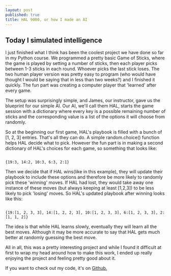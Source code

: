 ```yaml
---
layout: post
published: true
title: HAL 9000, or how I made an AI
---
```

## Today I simulated intelligence

I just finished what I think has been the coolest project we have done so far in
my Python course. We programmed a pretty basic Game of Sticks, where the game is
played by setting a number of sticks, then each player picks between 1-3 sticks in
each round. Whoever picks the last stick loses. The two human player version was
pretty easy to program (who would have thought I would be saying that in less than
two weeks?) and I finished it quickly. The fun part was creating a computer player
that 'learned' after every game.

The setup was surprisingly simple, and James, our instructor, gave us the blueprint for our simple AI. Our AI, we'll call them HAL, starts the game session with a dictionary where every key is a possible remaining number of sticks
and the corresponding value is a list of the options it will choose from randomly.

So at the beginning our first game, HAL's playbook is filled with a bunch of [1, 2, 3]
entries. That's all they can do. A simple random.choice() function helps HAL decide
what to pick. However the fun part is in making a second dictionary of HAL's choices
for each game, so something that looks like:

<pre><code>
{19:3, 14:2, 10:3, 6:3, 2:1}
</code></pre>

Then we decide that if HAL wins(like in this example), they will update their
playbook to include these options and therefore be more likely to randomly pick
these 'winning' moves. If HAL had lost, they would take away one instance of these
moves (but always keeping at least [1,2,3]) to be less likely to pick 'losing'
moves. So HAL's updated playbook after winning looks like this:

<pre><code>
{19:[1, 2, 3, 3], 14:[1, 2, 2, 3], 10:[1, 2, 3, 3], 6:[1, 2, 3, 3], 2:[1, 1, 2]}
</code></pre>

The idea is that while HAL learns slowly, eventually they will learn all the best
moves. Although it may be more accurate to say that HAL gets much better at
randomly guessing the best move.

All in all, this was a pretty interesting project and while I found it difficult
at first to wrap my head around how to make this work, I ended up really enjoying
the project and feeling pretty good about it.

If you want to check out my code, it's on [Github.](https://github.com/andrewmpierce/game-of-sticks)
